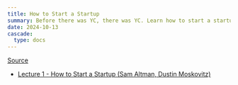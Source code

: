 ```yaml
---
title: How to Start a Startup
summary: Before there was YC, there was YC. Learn how to start a startup with this lecture series from Paul Graham, Sam Altman and the early YC founders and team.
date: 2024-10-13
cascade:
  type: docs
---
```


[Source](https://www.youtube.com/playlist?list=PL5q_lef6zVkaTY_cT1k7qFNF2TidHCe-1)

- [Lecture 1 - How to Start a Startup (Sam Altman, Dustin Moskovitz)](01-how-to-start-a-startup)
